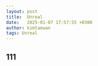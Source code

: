 ```yaml
---
layout: post
title:  Unreal
date:   2025-01-07 17:57:55 +0300
author: kimtaewan
tags: Unreal
---
```

## 111
